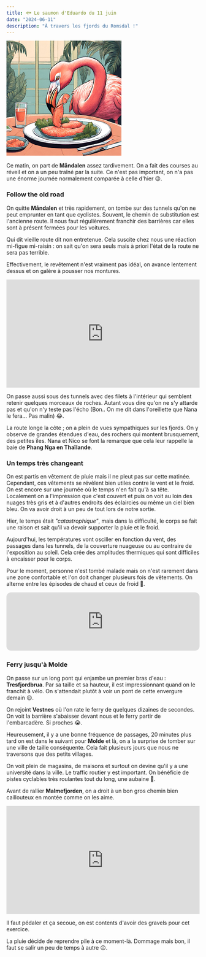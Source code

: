 ```yaml
---
title: 🐟 Le saumon d'Eduardo du 11 juin
date: "2024-06-11"
description: "À travers les fjords du Romsdal !"
---
```


![Saumon d'Eduardo](../saumon_eduardo.png)

Ce matin, on part de **Måndalen** assez tardivement. On a fait des courses au réveil et on a un peu traîné par la suite. Ce n'est pas important, on n'a pas une énorme journée normalement comparée à celle d'hier 😉.

### Follow the old road

On quitte **Måndalen** et très rapidement, on tombe sur des tunnels qu'on ne peut emprunter en tant que cyclistes. Souvent, le chemin de substitution est l'ancienne route. Il nous faut régulièrement franchir des barrières car elles sont à présent fermées pour les voitures.

Qui dit vieille route dit non entretenue. Cela suscite chez nous une réaction mi-figue mi-raisin : on sait qu'on sera seuls mais à priori l'état de la route ne sera pas terrible.

Effectivement, le revêtement n'est vraiment pas idéal, on avance lentement dessus et on galère à pousser nos montures.

<div style="width: 100%; height: 0; position: relative; padding-bottom: 56%;"><iframe src="https://giphy.com/embed/7JsEoLWq836gidV6r5" style="top: 0; left: 0; width: 100%; height: 100%; position: absolute; border: 0;" allowfullscreen scrolling="no" allow="encrypted-media;" class="giphy-embed"></iframe></div>

On passe aussi sous des tunnels avec des filets à l'intérieur qui semblent retenir quelques morceaux de roches. Autant vous dire qu'on ne s'y attarde pas et qu'on n'y teste pas l'écho (Bon.. On me dit dans l'oreillette que Nana le fera... Pas malin) 😂.

La route longe la côte ; on a plein de vues sympathiques sur les fjords. On y observe de grandes étendues d'eau, des rochers qui montent brusquement, des petites îles. Nana et Nico se font la remarque que cela leur rappelle la baie de **Phang Nga en Thaïlande**.

### Un temps très changeant
 
On est partis en vêtement de pluie mais il ne pleut pas sur cette matinée. Cependant, ces vêtements se révèlent bien utiles contre le vent et le froid. On est encore sur une journée où le temps n'en fait qu'à sa tête. Localement on a l'impression que c'est couvert et puis on voit au loin des nuages très gris et à d'autres endroits des éclaircies ou même un ciel bien bleu. On va avoir droit à un peu de tout lors de notre sortie.

Hier, le temps était *"catastrophique"*, mais dans la difficulté, le corps se fait une raison et sait qu'il va devoir supporter la pluie et le froid.

Aujourd'hui, les températures vont osciller en fonction du vent, des passages dans les tunnels, de la couverture nuageuse ou au contraire de l'exposition au soleil. Cela crée des amplitudes thermiques qui sont difficiles à encaisser pour le corps.

Pour le moment, personne n'est tombé malade mais on n'est rarement dans une zone confortable et l'on doit changer plusieurs fois de vêtements. On alterne entre les épisodes de chaud et ceux de froid 😬.

<iframe style="border-radius:12px" src="https://open.spotify.com/embed/track/0iGckQFyv6svOfAbAY9aWJ?utm_source=generator" width="100%" height="152" frameBorder="0" allow="autoplay; clipboard-write; encrypted-media; picture-in-picture" loading="lazy"></iframe>

### Ferry jusqu'à Molde
On passe sur un long pont qui enjambe un premier bras d'eau : **Tresfjordbrua**. Par sa taille et sa hauteur, il est impressionnant quand on le franchit à vélo. On s'attendait plutôt à voir un pont de cette envergure demain 😉. 

On rejoint **Vestnes** où l'on rate le ferry de quelques dizaines de secondes. On voit la barrière s'abaisser devant nous et le ferry partir de l'embarcadère. Si proches 😭.



Heureusement, il y a une bonne fréquence de passages, 20 minutes plus tard on est dans le suivant pour **Molde** et là, on a la surprise de tomber sur une ville de taille conséquente. Cela fait plusieurs jours que nous ne traversons que des petits villages.

On voit plein de magasins, de maisons et surtout on devine qu'il y a une université dans la ville. Le traffic routier y est important. On bénéficie de pistes cyclables très roulantes tout du long, une aubaine 🤗.

Avant de rallier **Malmefjorden**, on a droit à un bon gros chemin bien caillouteux en montée comme on les aime. 

<div style="width: 100%; height: 0; position: relative; padding-bottom: 56%;"><iframe src="https://giphy.com/embed/QDyW8tJ7zGaVfL5xv5" style="top: 0; left: 0; width: 100%; height: 100%; position: absolute; border: 0;" allowfullscreen scrolling="no" allow="encrypted-media;" class="giphy-embed"></iframe></div>

Il faut pédaler et ça secoue, on est contents d'avoir des gravels pour cet exercice.

La pluie décide de reprendre pile à ce moment-là. Dommage mais bon, il faut se salir un peu de temps à autre 😉.